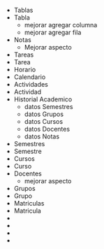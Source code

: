 - Tablas
- Tabla
  - mejorar agregar columna
  - mejorar agregar fila
- Notas
  - Mejorar aspecto
- Tareas
- Tarea
- Horario
- Calendario
- Actividades
- Actividad
- Historial Academico
  - datos Semestres
  - datos Grupos
  - datos Cursos
  - datos Docentes
  - datos Notas
- Semestres
- Semestre
- Cursos
- Curso
- Docentes
	- mejorar aspecto
- Grupos
- Grupo
- Matriculas
- Matricula
-  
-  
-  
-  
